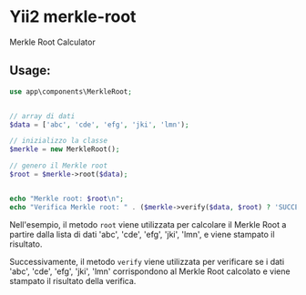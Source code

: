 # Yii2 merkle-root
Merkle Root Calculator

 
## Usage:

```php
use app\components\MerkleRoot;


// array di dati
$data = ['abc', 'cde', 'efg', 'jki', 'lmn');

// inizializzo la classe
$merkle = new MerkleRoot();

// genero il Merkle root
$root = $merkle->root($data);


echo "Merkle root: $root\n";
echo "Verifica Merkle root: " . ($merkle->verify($data, $root) ? 'SUCCESSO' : 'FALLITO') . "\n";
```

Nell'esempio, il metodo `root` viene utilizzata per calcolare il Merkle Root a partire dalla lista di dati 'abc', 'cde', 'efg', 'jki', 'lmn', e viene stampato il risultato.

Successivamente, il metodo `verify` viene utilizzata per verificare se i dati 'abc', 'cde', 'efg', 'jki', 'lmn' corrispondono al Merkle Root calcolato e viene stampato il risultato della verifica.